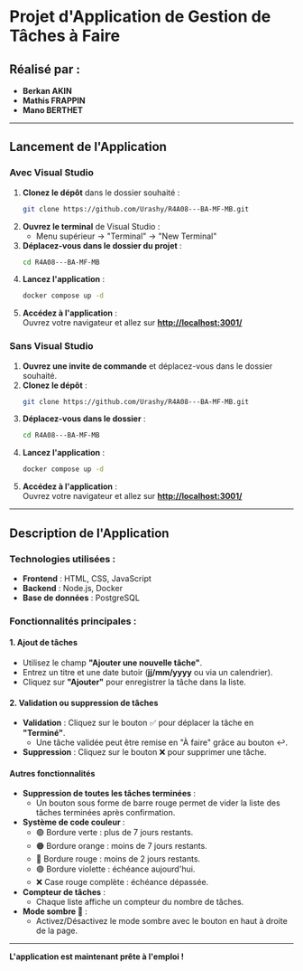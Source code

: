 # Projet d'Application de Gestion de Tâches à Faire

## Réalisé par :
- **Berkan AKIN**
- **Mathis FRAPPIN**
- **Mano BERTHET**

---

## Lancement de l'Application

### Avec Visual Studio
1. **Clonez le dépôt** dans le dossier souhaité :  
   ```bash
   git clone https://github.com/Urashy/R4A08---BA-MF-MB.git
   ```
2. **Ouvrez le terminal** de Visual Studio :  
   - Menu supérieur → "Terminal" → "New Terminal"
3. **Déplacez-vous dans le dossier du projet** :  
   ```bash
   cd R4A08---BA-MF-MB
   ```
4. **Lancez l'application** :  
   ```bash
   docker compose up -d
   ```
5. **Accédez à l'application** :  
   Ouvrez votre navigateur et allez sur **[http://localhost:3001/](http://localhost:3001/)**

### Sans Visual Studio
1. **Ouvrez une invite de commande** et déplacez-vous dans le dossier souhaité.
2. **Clonez le dépôt** :  
   ```bash
   git clone https://github.com/Urashy/R4A08---BA-MF-MB.git
   ```
3. **Déplacez-vous dans le dossier** :  
   ```bash
   cd R4A08---BA-MF-MB
   ```
4. **Lancez l'application** :  
   ```bash
   docker compose up -d
   ```
5. **Accédez à l'application** :  
   Ouvrez votre navigateur et allez sur **[http://localhost:3001/](http://localhost:3001/)**

---

## Description de l'Application

### Technologies utilisées :
- **Frontend** : HTML, CSS, JavaScript
- **Backend** : Node.js, Docker
- **Base de données** : PostgreSQL

### Fonctionnalités principales :

#### 1. Ajout de tâches
- Utilisez le champ **"Ajouter une nouvelle tâche"**.
- Entrez un titre et une date butoir (**jj/mm/yyyy** ou via un calendrier).
- Cliquez sur **"Ajouter"** pour enregistrer la tâche dans la liste.

#### 2. Validation ou suppression de tâches
- **Validation** : Cliquez sur le bouton ✅ pour déplacer la tâche en **"Terminé"**.
  - Une tâche validée peut être remise en "À faire" grâce au bouton ↩.
- **Suppression** : Cliquez sur le bouton ❌ pour supprimer une tâche.

#### Autres fonctionnalités
- **Suppression de toutes les tâches terminées** :
  - Un bouton sous forme de barre rouge permet de vider la liste des tâches terminées après confirmation.
- **Système de code couleur** :
  - 🟢 Bordure verte : plus de 7 jours restants.
  - 🟠 Bordure orange : moins de 7 jours restants.
  - 🔴 Bordure rouge : moins de 2 jours restants.
  - 🟣 Bordure violette : échéance aujourd'hui.
  - ❌ Case rouge complète : échéance dépassée.
- **Compteur de tâches** :
  - Chaque liste affiche un compteur du nombre de tâches.
- **Mode sombre 🌙** :
  - Activez/Désactivez le mode sombre avec le bouton en haut à droite de la page.

---

**L'application est maintenant prête à l'emploi !**